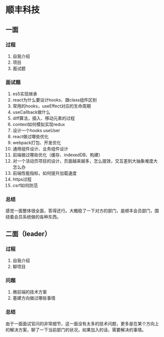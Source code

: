 # 顺丰科技

## 一面

### 过程

1. 自我介绍
2. 项目
3. 面试题

### 面试题

1. es5实现继承
2. react为什么要设计hooks、跟class组件区别
3. 常用的hooks，useEffect对应的生命周期
4. useCallback做什么
5. diff算法，插入、移动元素的过程
6. context如何模拟实现redux
7. 设计一个hooks useUser
8. react做过哪些优化
9. webpack打包、开发优化
10. 通用组件设计、业务组件设计
11. 前端做过哪些优化（缓存、indexedDB、构建）
12. 对一个活动页项目的设计，页面越来越多，怎么提效，交互差别大抽象难度大怎么办
13. 前端性能指标，如何提升加载速度
14. https过程
15. csrf如何防范

### 总结

感觉一面整体很全面，答得还行。大概稳了一下对方的部门，是顺丰会员部门，围绕着会员系统做的各种东西。

## 二面（leader）

### 过程

1. 自我介绍
2. 聊项目

### 问题

1. 微前端的技术方案
2. 基建方向做过哪些事情

### 总结

由于一面面试官问的非常细节，这一面没有太多的技术问题，更多是在某个方向上的解决方案，聊了一下当前部门的状况，如果加入的话，需要解决的事情。
